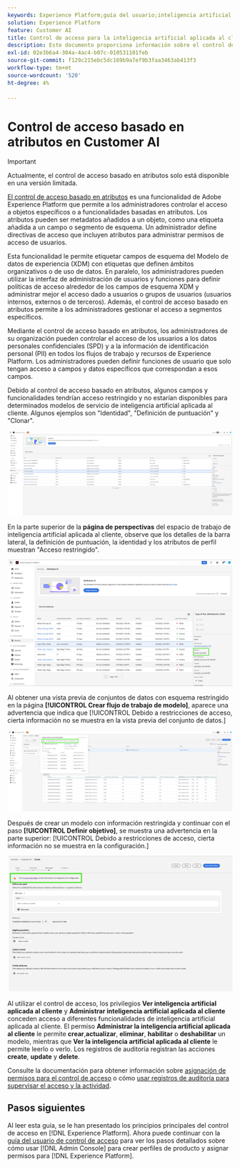 ```yaml
---
keywords: Experience Platform;guía del usuario;inteligencia artificial aplicada al cliente;temas populares;controles de acceso;crear modelo;
solution: Experience Platform
feature: Customer AI
title: Control de acceso para la inteligencia artificial aplicada al cliente
description: Este documento proporciona información sobre el control de acceso basado en atributos para la inteligencia artificial aplicada al cliente.
exl-id: 02e3b6a4-304a-4ac4-b07c-010531101feb
source-git-commit: f129c215ebc5dc169b9a7ef9b3faa3463ab413f3
workflow-type: tm+mt
source-wordcount: '520'
ht-degree: 4%

---
```


# Control de acceso basado en atributos en Customer AI

>[!IMPORTANT]
>
>Actualmente, el control de acceso basado en atributos solo está disponible en una versión limitada.

[El control de acceso basado en atributos](../../../access-control/abac/overview.md) es una funcionalidad de Adobe Experience Platform que permite a los administradores controlar el acceso a objetos específicos o a funcionalidades basadas en atributos. Los atributos pueden ser metadatos añadidos a un objeto, como una etiqueta añadida a un campo o segmento de esquema. Un administrador define directivas de acceso que incluyen atributos para administrar permisos de acceso de usuarios.

Esta funcionalidad le permite etiquetar campos de esquema del Modelo de datos de experiencia (XDM) con etiquetas que definen ámbitos organizativos o de uso de datos. En paralelo, los administradores pueden utilizar la interfaz de administración de usuarios y funciones para definir políticas de acceso alrededor de los campos de esquema XDM y administrar mejor el acceso dado a usuarios o grupos de usuarios (usuarios internos, externos o de terceros). Además, el control de acceso basado en atributos permite a los administradores gestionar el acceso a segmentos específicos.

Mediante el control de acceso basado en atributos, los administradores de su organización pueden controlar el acceso de los usuarios a los datos personales confidenciales (SPD) y a la información de identificación personal (PII) en todos los flujos de trabajo y recursos de Experience Platform. Los administradores pueden definir funciones de usuario que solo tengan acceso a campos y datos específicos que correspondan a esos campos.

Debido al control de acceso basado en atributos, algunos campos y funcionalidades tendrían acceso restringido y no estarían disponibles para determinados modelos de servicio de inteligencia artificial aplicada al cliente. Algunos ejemplos son &quot;Identidad&quot;, &quot;Definición de puntuación&quot; y &quot;Clonar&quot;.

![Espacio de trabajo de inteligencia artificial aplicada al cliente con los campos restringidos de los resultados del modelo de servicio resaltados.](../images/user-guide/unavailable-functionalities.png)

En la parte superior de la **página de perspectivas** del espacio de trabajo de inteligencia artificial aplicada al cliente, observe que los detalles de la barra lateral, la definición de puntuación, la identidad y los atributos de perfil muestran &quot;Acceso restringido&quot;.

![Espacio de trabajo de inteligencia artificial aplicada al cliente con los campos restringidos del esquema resaltados.](../images/user-guide/access-restricted.png)

Al obtener una vista previa de conjuntos de datos con esquema restringido en la página **[!UICONTROL Crear flujo de trabajo de modelo]**, aparece una advertencia que indica que [!UICONTROL Debido a restricciones de acceso, cierta información no se muestra en la vista previa del conjunto de datos.]

![Espacio de trabajo de inteligencia artificial aplicada al cliente con campos restringidos de los conjuntos de datos de vista previa con resultados de esquema restringidos resaltados.](../images/user-guide/restricted-dataset-preview-save-and-exit-cai.png)

Después de crear un modelo con información restringida y continuar con el paso **[!UICONTROL Definir objetivo]**, se muestra una advertencia en la parte superior: [!UICONTROL Debido a restricciones de acceso, cierta información no se muestra en la configuración.]

![Espacio de trabajo de inteligencia artificial aplicada al cliente con los campos restringidos de los resultados del modelo de servicio resaltados.](../images/user-guide/information-not-displayed-save-and-exit.png)

Al utilizar el control de acceso, los privilegios **Ver inteligencia artificial aplicada al cliente** y **Administrar inteligencia artificial aplicada al cliente** conceden acceso a diferentes funcionalidades de inteligencia artificial aplicada al cliente. El permiso **Administrar la inteligencia artificial aplicada al cliente** le permite **crear**,**actualizar**, **eliminar**, **habilitar** o **deshabilitar** un modelo, mientras que **Ver la inteligencia artificial aplicada al cliente** le permite leerlo o verlo. Los registros de auditoría registran las acciones **create**, **update** y **delete**.

Consulte la documentación para obtener información sobre [asignación de permisos para el control de acceso](../../../access-control/home.md) o cómo [usar registros de auditoría para supervisar el acceso y la actividad](../../../landing/governance-privacy-security/audit-logs/overview.md).

## Pasos siguientes

Al leer esta guía, se le han presentado los principios principales del control de acceso en [!DNL Experience Platform]. Ahora puede continuar con la [guía del usuario de control de acceso](../overview.md) para ver los pasos detallados sobre cómo usar [!DNL Admin Console] para crear perfiles de producto y asignar permisos para [!DNL Experience Platform].
